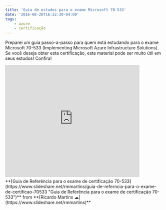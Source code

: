```yaml
---
title: 'Guia de estudos para o exame Microsoft 70-533'
date: '2016-08-20T16:32:30-04:00'
tags:
    - azure
    - certificação
---
```


Preparei um guia passo-a-passo para quem está estudando para o exame Microsoft 70-533 (Implementing Microsoft Azure Infrastructure Solutions). Se você deseja obter esta certificação, este material pode ser muito útil em seus estudos! Confira!

<iframe allowfullscreen="" frameborder="0" height="356" loading="lazy" marginheight="0" marginwidth="0" scrolling="no" src="https://www.slideshare.net/slideshow/embed_code/key/DXPn59ynQD7rxt" style="border:1px solid #CCC; border-width:1px; margin-bottom:5px; max-width: 100%;" width="427"> </iframe>

<div style="margin-bottom:5px">  **[Guia de Referência para o exame de certificação 70-533](https://www.slideshare.net/rmmartins/guia-de-referncia-para-o-exame-de-certificao-70533 "Guia de Referência para o exame de certificação 70-533")**  from **[Ricardo Martins ☁](https://www.slideshare.net/rmmartins)** </div>
